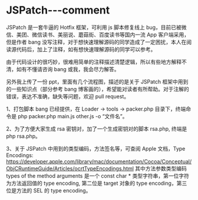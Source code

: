 # JSPatch---comment
JSPatch 是一套牛逼的 Hotfix 框架，可利用 js 脚本修复线上 bug，目前已被微信、美团、微信读书、美丽说、蘑菇街、百度读书等国内一流 App 客户端采用，但是作者 bang 没写注释，对于想快速理解源码的同学造成了一定困扰，本人在阅读源代码后，加上了注释，如有想快速理解源码的同学可以参考。

由于代码设计的很巧妙，很难用简单的注释描述清楚逻辑，所以有些地方解释不清，如有不懂请咨询 bang 或我，我会尽力解答。

另外我上传了一份 ppt，里面有几个流程图，描述的是关于 JSPatch 框架中用到的一些知识点（部分参考 bang 博客画的），希望能对读者有所帮助。对于注解的错误，表达不准确，缺失等问题，欢迎 pull request。

1、打包脚本 bang 已经提供，在 Loader -> tools -> packer.php 目录下，终端命令是 php packer.php main.js other.js -o “文件名”。

2、为了方便大家生成 rsa 密钥对，加了一个生成密钥对的脚本 rsa.php, 终端是 php rsa.php。

3、关于 JSPatch 中用到的类型编码，方法签名等，可查阅 Apple 文档，Type Encodings: https://developer.apple.com/library/mac/documentation/Cocoa/Conceptual/ObjCRuntimeGuide/Articles/ocrtTypeEncodings.html
其中方法参数类型编码 types of the method arguments 是一个 const char * 类型字符串，第一位字符为方法返回值的 type encoding, 第二位是 target 对象的 type encoding，第三位是方法的 SEL 的 type encoding。
